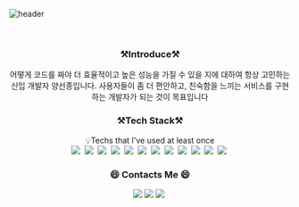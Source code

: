 ![header](https://capsule-render.vercel.app/api?type=waving&height=200&text=SeonjongYang&fontAlign=70&fontAlignY=40&color=gradient)


<br>

<h3 align="center"> ⚒️Introduce⚒️ </h3>
<div align="center" style="text-align:center">
  어떻게 코드를 짜야 더 효율적이고 높은 성능을 가질 수 있을 지에 대하여 항상 고민하는 신입 개발자 양선종입니다.
  사용자들이 좀 더 편안하고, 친숙함을 느끼는 서비스를 구현하는 개발자가 되는 것이 목표입니다
</div>

<h3 align="center"> ⚒️Tech Stack⚒️ </h3>
<p align="center">    
  💡Techs that I've used at least once<br>
    <img src="https://img.shields.io/badge/Javascript-F7DF1E?style=flat-square&logo=Javascript&logoColor=white"/></a>&nbsp 
    <img src="https://img.shields.io/badge/HTML-E34F26?style=flat-square&logo=HTML5&logoColor=white"/></a>&nbsp
    <img src="https://img.shields.io/badge/css-1572B6?style=flat-square&logo=CSS3&logoColor=white"/></a>&nbsp
    <img src="https://img.shields.io/badge/React-61DAFB?style=flat-square&logo=React&logoColor=white"/></a>&nbsp
    <img src="https://img.shields.io/badge/Redux-764ABC?style=flat-square&logo=Redux&logoColor=white"/></a>&nbsp
    <img src="https://img.shields.io/badge/Node.js-339933?style=flat-square&logo=Node.js&logoColor=white"/></a>&nbsp 
    <img src="https://img.shields.io/badge/MongoDB-47A248?style=flat-square&logo=MongoDB&logoColor=white"/></a>&nbsp 
    <img src="https://img.shields.io/badge/TensorFlow-FF6F00?style=flat-square&logo=TensorFlow&logoColor=white"/></a>&nbsp 
    <img src="https://img.shields.io/badge/aws-232F3E?style=flat-square&logo=Amazon AWS&logoColor=white"/></a>&nbsp 
    <img src="https://img.shields.io/badge/Python-3776AB?style=flat-square&logo=Python&logoColor=white"/></a>&nbsp 
    <img src="https://img.shields.io/badge/R-76DC3?style=flat-square&logo=R&logoColor=white"/></a>&nbsp
    <img src="https://img.shields.io/badge/Tableau-E97627?style=flat-square&logo=Tableau&logoColor=white"/></a>&nbsp  
</p>

<h3 align="center"> 😄 Contacts Me 😄 </h3>
<p align="center">
  <a href="mailto:eagle1231@naver.com"><img src="https://img.shields.io/badge/Naver-03C75A?style=flat-square&logo=Naver&logoColor=white&link=eagle1231@naver.com"/></a>
<a href="mailto:eagle0472@gmail.com"><img src="https://img.shields.io/badge/Gmail-d14836?style=flat-square&logo=Gmail&logoColor=white&link=eagle0472@gmail.com"/></a>
<a href="https://www.instagram.com/y_seon7/"><img src="https://img.shields.io/badge/Instagram-E4405F?style=flat-square&logo=Instagram&logoColor=white&link=https://www.instagram.com/y_seon7/"/></a>&nbsp
</p>
